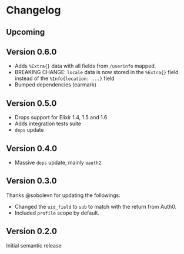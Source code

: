 # Changelog

## Upcoming

## Version 0.6.0

- Adds `%Extra{}` data with all fields from `/userinfo` mapped.
- BREAKING CHANGE: `locale` data is now stored in the `%Extra{}`
  field instead of the `%Info{location: ...}` field
- Bumped dependencies (earmark)

## Version 0.5.0

- Drops support for Elixir 1.4, 1.5 and 1.6
- Adds integration tests suite
- `deps` update

## Version 0.4.0

- Massive `deps` update, mainly `oauth2`.

## Version 0.3.0

Thanks @sobolevn for updating the followings:

- Changed the `uid_field` to `sub` to match with the return from Auth0.
- Included `profile` scope by default.

## Version 0.2.0

Initial semantic release
